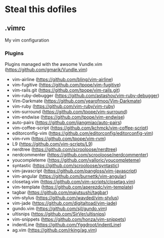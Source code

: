 # Steal this dofiles

## .vimrc
My vim configuration
### Plugins
Plugins managed with the awsome Vundle.vim (https://github.com/gmarik/Vundle.vim)

* vim-airline (https://github.com/bling/vim-airline)
* vim-fugitive (https://github.com/tpope/vim-fugitive)
* vim-rails.git (https://github.com/tpope/vim-rails.git)
* vim-ruby-debugger (https://github.com/astashov/vim-ruby-debugger)
* Vim-Darkmate (https://github.com/yearofmoo/Vim-Darkmate)
* vim-ruby (https://github.com/vim-ruby/vim-ruby)
* vim-surround (https://github.com/tpope/vim-surround)
* vim-endwise (https://github.com/tpope/vim-endwise)
* auto-pairs (https://github.com/jiangmiao/auto-pairs)
* vim-coffee-script (https://github.com/kchmck/vim-coffee-script)
* editorconfig-vim (https://github.com/editorconfig/editorconfig-vim)
* vim-rvm (https://github.com/tpope/vim-rvm)
* L9 (https://github.com/vim-scripts/L9)
* nerdtree (https://github.com/scrooloose/nerdtree)
* nerdcommenter (https://github.com/scrooloose/nerdcommenter)
* youcompleteme (https://github.com/valloric/youcompleteme)
* syntastic (https://github.com/scrooloose/syntastic)
* vim-javascript (https://github.com/pangloss/vim-javascript)
* vim-angular (https://github.com/burnettk/vim-angular)
* closetag.vim (https://github.com/vim-scripts/closetag.vim)
* vim-template (https://github.com/aperezdc/vim-template)
* tagbar (https://github.com/majutsushi/tagbar)
* vim-stylus (https://github.com/wavded/vim-stylus)
* vim-jade (https://github.com/digitaltoad/vim-jade)
* gundo.vim (https://github.com/sjl/gundo.vim)
* ultisnips (https://github.com/SirVer/ultisnips)
* vim-snippets (https://github.com/honza/vim-snippets)
* indentLine (https://github.com/Yggdroot/indentLine)
* ag.vim (https://github.com/rking/ag.vim)
